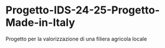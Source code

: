 # Progetto-IDS-24-25-Progetto-Made-in-Italy
Progetto per la valorizzazione di una filiera agricola locale
